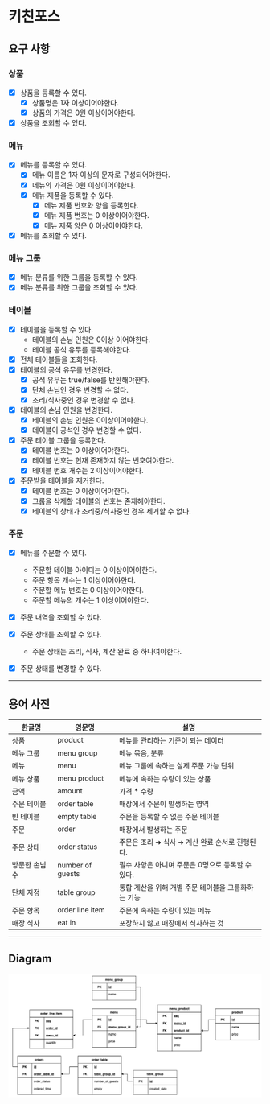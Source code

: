 # 키친포스

## 요구 사항

### 상품

- [x] 상품을 등록할 수 있다.
  - [x] 상품명은 1자 이상이어야한다. 
  - [x] 상품의 가격은 0원 이상이어야한다.
- [x] 상품을 조회할 수 있다.

### 메뉴

- [x] 메뉴를 등록할 수 있다.
  - [x] 메뉴 이름은 1자 이상의 문자로 구성되어야한다.
  - [x] 메뉴의 가격은 0원 이상이어야한다.
  - [x] 메뉴 제품을 등록할 수 있다.
    - [x] 메뉴 제품 번호와 양을 등록한다.
    - [x] 메뉴 제품 번호는 0 이상이어야한다.
    - [x] 메뉴 제품 양은 0 이상이어야한다.
- [x] 메뉴를 조회할 수 있다.

### 메뉴 그룹

- [x] 메뉴 분류를 위한 그룹을 등록할 수 있다.
- [x] 메뉴 분류를 위한 그룹을 조회할 수 있다.

### 테이블

- [x] 테이블을 등록할 수 있다.
  - 테이블의 손님 인원은 0이상 이어야한다.
  - 테이블 공석 유무를 등록해야한다.
- [x] 전체 테이블들을 조회한다.
- [x] 테이블의 공석 유무를 변경한다.
  - [x] 공석 유무는 true/false를 반환해야한다.
  - [x] 단체 손님인 경우 변경할 수 없다.
  - [x] 조리/식사중인 경우 변경할 수 없다.
- [x] 테이블의 손님 인원을 변경한다.
  - [x] 테이블의 손님 인원은 0이상이어야한다.
  - [x] 테이블이 공석인 경우 변경할 수 없다.

- [x] 주문 테이블 그룹을 등록한다.
  - [x] 테이블 번호는 0 이상이어야한다.
  - [x] 테이블 번호는 현재 존재하지 않는 번호여야한다.
  - [x] 테이블 번호 개수는 2 이상이어야한다. 
- [x] 주문받을 테이블을 제거한다.
  - [x] 테이블 번호는 0 이상이어야한다.
  - [x] 그룹을 삭제할 테이블의 번호는 존재해야한다.
  - [x] 테이블의 상태가 조리중/식사중인 경우 제거할 수 없다.

### 주문

- [x] 메뉴를 주문할 수 있다.
  - 주문할 테이블 아이디는 0 이상이어야한다.
  - 주문 항목 개수는 1 이상이어야한다.
  - 주문할 메뉴 번호는 0 이상이어야한다.
  - 주문할 메뉴의 개수는 1 이상이어야한다.
- [x] 주문 내역을 조회할 수 있다.
- [x] 주문 상태를 조회할 수 있다.
  - 주문 상태는 조리, 식사, 계산 완료 중 하나여야한다.
- [x] 주문 상태를 변경할 수 있다.
  

---

## 용어 사전

| 한글명 | 영문명 | 설명 |
| --- | --- | --- |
| 상품 | product | 메뉴를 관리하는 기준이 되는 데이터 |
| 메뉴 그룹 | menu group | 메뉴 묶음, 분류 |
| 메뉴 | menu | 메뉴 그룹에 속하는 실제 주문 가능 단위 |
| 메뉴 상품 | menu product | 메뉴에 속하는 수량이 있는 상품 |
| 금액 | amount | 가격 * 수량 |
| 주문 테이블 | order table | 매장에서 주문이 발생하는 영역 |
| 빈 테이블 | empty table | 주문을 등록할 수 없는 주문 테이블 |
| 주문 | order | 매장에서 발생하는 주문 |
| 주문 상태 | order status | 주문은 조리 ➜ 식사 ➜ 계산 완료 순서로 진행된다. |
| 방문한 손님 수 | number of guests | 필수 사항은 아니며 주문은 0명으로 등록할 수 있다. |
| 단체 지정 | table group | 통합 계산을 위해 개별 주문 테이블을 그룹화하는 기능 |
| 주문 항목 | order line item | 주문에 속하는 수량이 있는 메뉴 |
| 매장 식사 | eat in | 포장하지 않고 매장에서 식사하는 것 |
  

---

## Diagram

![image](./diagrame.png)